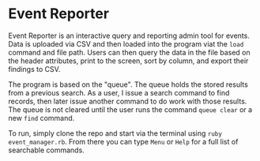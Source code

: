 Event Reporter
==============

Event Reporter is an interactive query and reporting admin tool for events. Data is uploaded via CSV and then loaded into the program viat the `load` command and file path. Users can then query the data in the file based on the header attributes, print to the screen, sort by column, and export their findings to CSV.

The program is based on the "queue". The queue holds the stored results from a previous search. As a user, I issue a search command to find records, then later issue another command to do work with those results. The queue is not cleared until the user runs the command `queue clear` or a new `find` command.

To run, simply clone the repo and start via the terminal using `ruby event_manager.rb`. From there you can type `Menu` or `Help` for a full list of searchable commands.
